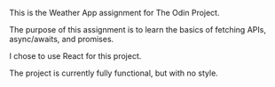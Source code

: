 This is the Weather App assignment for The Odin Project.

The purpose of this assignment is to learn the basics of fetching APIs, async/awaits, and promises.

I chose to use React for this project.

The project is currently fully functional, but with no style.